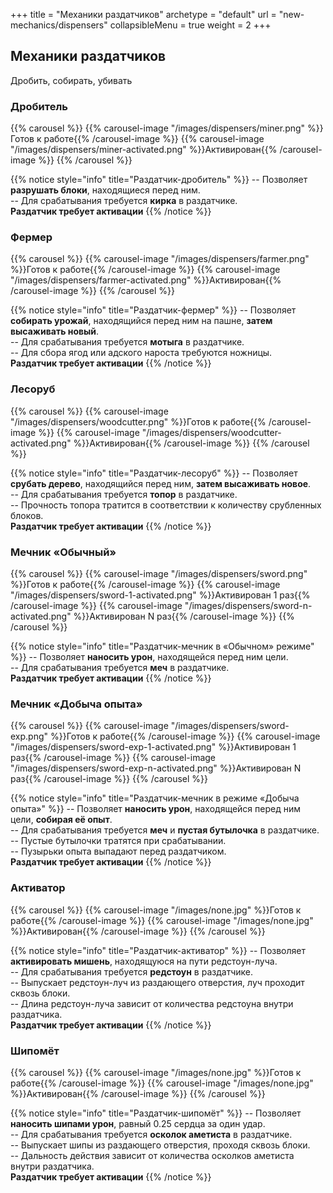 +++
title = "Механики раздатчиков"
archetype = "default"
url = "new-mechanics/dispensers"
collapsibleMenu = true 
weight = 2
+++

## Механики раздатчиков
<gray>Дробить, собирать, убивать</gray>

### Дробитель
{{% carousel %}}
{{% carousel-image "/images/dispensers/miner.png" %}}Готов к работе{{% /carousel-image %}} 
{{% carousel-image "/images/dispensers/miner-activated.png" %}}Активирован{{% /carousel-image %}} 
{{% /carousel %}}


{{% notice style="info" title="Раздатчик-дробитель" %}}
-- Позволяет **разрушать блоки**, находящиеся перед ним.\
-- Для срабатывания требуется **кирка** в раздатчике.\
<blue><i class="fa-solid fa-circle-exclamation fa-xs scale"></i> **Раздатчик требует активации**</blue>
{{% /notice %}}

### Фермер
{{% carousel %}}
{{% carousel-image "/images/dispensers/farmer.png" %}}Готов к работе{{% /carousel-image %}} 
{{% carousel-image "/images/dispensers/farmer-activated.png" %}}Активирован{{% /carousel-image %}} 
{{% /carousel %}}

{{% notice style="info" title="Раздатчик-фермер" %}}
-- Позволяет **собирать урожай**, находящийся перед ним на пашне, **затем высаживать новый**.\
-- Для срабатывания требуется **мотыга** в раздатчике.\
-- Для сбора ягод или адского нароста требуются ножницы.\
<blue><i class="fa-solid fa-circle-exclamation fa-xs scale"></i> **Раздатчик требует активации**</blue>
{{% /notice %}}

### Лесоруб
{{% carousel %}}
{{% carousel-image "/images/dispensers/woodcutter.png" %}}Готов к работе{{% /carousel-image %}} 
{{% carousel-image "/images/dispensers/woodcutter-activated.png" %}}Активирован{{% /carousel-image %}} 
{{% /carousel %}}

{{% notice style="info" title="Раздатчик-лесоруб" %}}
-- Позволяет **срубать дерево**, находящийся перед ним, **затем высаживать новое**.\
-- Для срабатывания требуется **топор** в раздатчике.\
-- Прочность топора тратится в соответствии к количеству срубленных блоков.\
<blue><i class="fa-solid fa-circle-exclamation fa-xs scale"></i> **Раздатчик требует активации**</blue>
{{% /notice %}}

### Мечник «Обычный»
{{% carousel %}}
{{% carousel-image "/images/dispensers/sword.png" %}}Готов к работе{{% /carousel-image %}} 
{{% carousel-image "/images/dispensers/sword-1-activated.png" %}}Активирован 1 раз{{% /carousel-image %}} 
{{% carousel-image "/images/dispensers/sword-n-activated.png" %}}Активирован N раз{{% /carousel-image %}} 
{{% /carousel %}}

{{% notice style="info" title="Раздатчик-мечник в «Обычном» режиме" %}}
-- Позволяет **наносить урон**, находящейся перед ним цели.\
-- Для срабатывания требуется **меч** в раздатчике.\
<blue><i class="fa-solid fa-circle-exclamation fa-xs scale"></i> **Раздатчик требует активации**</blue>
{{% /notice %}}

### Мечник «Добыча опыта»
{{% carousel %}}
{{% carousel-image "/images/dispensers/sword-exp.png" %}}Готов к работе{{% /carousel-image %}} 
{{% carousel-image "/images/dispensers/sword-exp-1-activated.png" %}}Активирован 1 раз{{% /carousel-image %}} 
{{% carousel-image "/images/dispensers/sword-exp-n-activated.png" %}}Активирован N раз{{% /carousel-image %}} 
{{% /carousel %}}

{{% notice style="info" title="Раздатчик-мечник в режиме «Добыча опыта»" %}}
-- Позволяет **наносить урон**, находящейся перед ним цели, **собирая её опыт**.\
-- Для срабатывания требуется **меч** и **пустая бутылочка** в раздатчике.\
-- Пустые бутылочки тратятся при срабатывании.\
-- Пузырьки опыта выпадают перед раздатчиком.\
<blue><i class="fa-solid fa-circle-exclamation fa-xs scale"></i> **Раздатчик требует активации**</blue>
{{% /notice %}}

### Активатор
{{% carousel %}}
{{% carousel-image "/images/none.jpg" %}}Готов к работе{{% /carousel-image %}} 
{{% carousel-image "/images/none.jpg" %}}Активирован{{% /carousel-image %}} 
{{% /carousel %}}

{{% notice style="info" title="Раздатчик-активатор" %}}
-- Позволяет **активировать мишень**, находящуюся на пути редстоун-луча.\
-- Для срабатывания требуется **редстоун** в раздатчике.\
-- Выпускает редстоун-луч из раздающего отверстия, луч проходит сквозь блоки.\
-- Длина редстоун-луча зависит от количества редстоуна внутри раздатчика.\
<blue><i class="fa-solid fa-circle-exclamation fa-xs scale"></i> **Раздатчик требует активации**</blue>
{{% /notice %}}


### Шипомёт
{{% carousel %}}
{{% carousel-image "/images/none.jpg" %}}Готов к работе{{% /carousel-image %}} 
{{% carousel-image "/images/none.jpg" %}}Активирован{{% /carousel-image %}} 
{{% /carousel %}}

{{% notice style="info" title="Раздатчик-шипомёт" %}}
-- Позволяет **наносить шипами урон**, равный 0.25 сердца за один удар.\
-- Для срабатывания требуется **осколок аметиста** в раздатчике.\
-- Выпускает шипы из раздающего отверстия, проходя сквозь блоки. \
-- Дальность действия зависит от количества осколков аметиста внутри раздатчика.\
<blue><i class="fa-solid fa-circle-exclamation fa-xs scale"></i> **Раздатчик требует активации**</blue>
{{% /notice %}}
